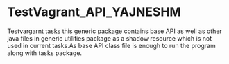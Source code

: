 # TestVagrant_API_YAJNESHM
Testvargarnt tasks
this generic package contains base API as well as other java files in generic utilities package as a shadow resource which is not used in current tasks.As base API class file is enough to run the program along with tasks package.
